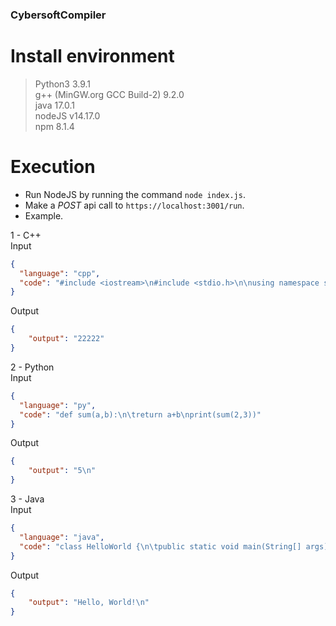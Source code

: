### CybersoftCompiler ###

# Install environment #
> Python3 3.9.1  
> g++ (MinGW.org GCC Build-2) 9.2.0  
> java 17.0.1  
> nodeJS v14.17.0  
> npm 8.1.4  

# Execution #
- Run NodeJS by running the command `node index.js`.
- Make a *POST* api call to `https://localhost:3001/run`.
- Example.  
<!-- - npm config set strict-ssl=false -->
<!-- - set NODE_TLS_REJECT_UNAUTHORIZED=0  -->

1 - C++  
Input  
```json
{
  "language": "cpp",
  "code": "#include <iostream>\n#include <stdio.h>\n\nusing namespace std;\n\nint main() {\nint a = 5, b=2;\nfor (int i = 0; i<a; i++){\ncout << b;\n}\nreturn 0;\n}"
}
```
Output  
```json
{
    "output": "22222"
}
```

2 - Python  
Input  
```json
{
  "language": "py",
  "code": "def sum(a,b):\n\treturn a+b\nprint(sum(2,3))"
}
```
Output  
```json
{
    "output": "5\n"
}
```

3 - Java  
Input  
```json
{
  "language": "java",
  "code": "class HelloWorld {\n\tpublic static void main(String[] args) {\n\t\tSystem.out.println(\"Hello, World!\"); \n\t}\n}"
}
```
Output  
```json
{
    "output": "Hello, World!\n"
}
```
